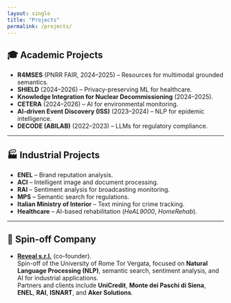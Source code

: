 ```yaml
---
layout: single
title: "Projects"
permalink: /projects/
---
```


## 🎓 Academic Projects
- **R4MSES** (PNRR FAIR, 2024–2025) – Resources for multimodal grounded semantics.  
- **SHIELD** (2024–2026) – Privacy-preserving ML for healthcare.  
- **Knowledge Integration for Nuclear Decommissioning** (2024–2025).  
- **CETERA** (2024–2026) – AI for environmental monitoring.  
- **AI-driven Event Discovery (ISS)** (2023–2024) – NLP for epidemic intelligence.  
- **DECODE (ABILAB)** (2022–2023) – LLMs for regulatory compliance.  

---

## 🏭 Industrial Projects
- **ENEL** – Brand reputation analysis.  
- **ACI** – Intelligent image and document processing.  
- **RAI** – Sentiment analysis for broadcasting monitoring.  
- **MPS** – Semantic search for regulations.  
- **Italian Ministry of Interior** – Text mining for crime tracking.  
- **Healthcare** – AI-based rehabilitation (*HeAL9000*, *HomeRehab*).  

---

## 🚀 Spin-off Company
- **[Reveal s.r.l.](http://www.revealsrl.it/)** (co-founder).  
  Spin-off of the University of Rome Tor Vergata, focused on **Natural Language Processing (NLP)**, semantic search, sentiment analysis, and AI for industrial applications.  
  Partners and clients include **UniCredit**, **Monte dei Paschi di Siena**, **ENEL**, **RAI**, **ISNART**, and **Aker Solutions**.  